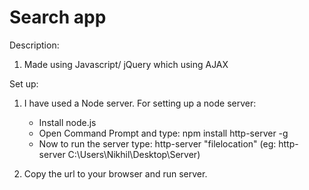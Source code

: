# Search app

Description:
1) Made using Javascript/ jQuery which using AJAX

Set up:
1) I have used a Node server. For setting up a node server:
   - Install node.js
   - Open Command Prompt and type: npm install http-server -g
   - Now to run the server type: http-server "filelocation"  (eg: http-server C:\Users\Nikhil\Desktop\Server)
   
2) Copy the url to your browser and run server.


